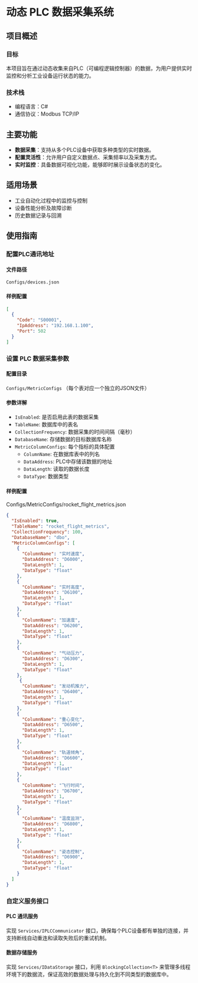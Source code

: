 # 动态 PLC 数据采集系统

## 项目概述

### 目标

本项目旨在通过动态收集来自PLC（可编程逻辑控制器）的数据，为用户提供实时监控和分析工业设备运行状态的能力。

### 技术栈

- 编程语言：C#
- 通信协议：Modbus TCP/IP

## 主要功能

- **数据采集**：支持从多个PLC设备中获取多种类型的实时数据。
- **配置灵活性**：允许用户自定义数据点、采集频率以及采集方式。
- **实时监控**：具备数据可视化功能，能够即时展示设备状态的变化。

## 适用场景

- 工业自动化过程中的监控与控制
- 设备性能分析及故障诊断
- 历史数据记录与回溯

## 使用指南

### 配置PLC通讯地址

#### 文件路径

`Configs/devices.json`

#### 样例配置

```json
[
  {
    "Code": "S00001",
    "IpAddress": "192.168.1.100",
    "Port": 502
  }
]
```

### 设置 PLC 数据采集参数

#### 配置目录

`Configs/MetricConfigs` （每个表对应一个独立的JSON文件）

#### 参数详解

- `IsEnabled`: 是否启用此表的数据采集
- `TableName`: 数据库中的表名
- `CollectionFrequency`: 数据采集的时间间隔（毫秒）
- `DatabaseName`: 存储数据的目标数据库名称
- `MetricColumnConfigs`: 每个指标的具体配置
  - `ColumnName`: 在数据库表中的列名
  - `DataAddress`: PLC中存储该数据的地址
  - `DataLength`: 读取的数据长度
  - `DataType`: 数据类型

#### 样例配置 

Configs/MetricConfigs/rocket_flight_metrics.json

```json
{
  "IsEnabled": true,
  "TableName": "rocket_flight_metrics",
  "CollectionFrequency": 100,
  "DatabaseName": "dbo",
  "MetricColumnConfigs": [
    {
      "ColumnName": "实时速度",
      "DataAddress": "D6000",
      "DataLength": 1,
      "DataType": "float"
    },
    {
      "ColumnName": "实时高度",
      "DataAddress": "D6100",
      "DataLength": 1,
      "DataType": "float"
    },
    {
      "ColumnName": "加速度",
      "DataAddress": "D6200",
      "DataLength": 1,
      "DataType": "float"
    },
    {
      "ColumnName": "气动压力",
      "DataAddress": "D6300",
      "DataLength": 1,
      "DataType": "float"
    },
     {
      "ColumnName": "发动机推力",
      "DataAddress": "D6400",
      "DataLength": 1,
      "DataType": "float"
    },
    {
      "ColumnName": "重心变化",
      "DataAddress": "D6500",
      "DataLength": 1,
      "DataType": "float"
    },
    {
      "ColumnName": "轨道倾角",
      "DataAddress": "D6600",
      "DataLength": 1,
      "DataType": "float"
    },
    {
      "ColumnName": "飞行时间",
      "DataAddress": "D6700",
      "DataLength": 1,
      "DataType": "float"
    },
    {
      "ColumnName": "温度监测",
      "DataAddress": "D6800",
      "DataLength": 1,
      "DataType": "float"
    },
    {
      "ColumnName": "姿态控制",
      "DataAddress": "D6900",
      "DataLength": 1,
      "DataType": "float"
    }
  ]
}
```

### 自定义服务接口

#### PLC 通讯服务

实现 `Services/IPLCCommunicator` 接口，确保每个PLC设备都有单独的连接，并支持断线自动重连和读取失败后的重试机制。

#### 数据存储服务

实现 `Services/IDataStorage` 接口，利用 `BlockingCollection<T>` 来管理多线程环境下的数据流，保证高效的数据处理与持久化到不同类型的数据库中。